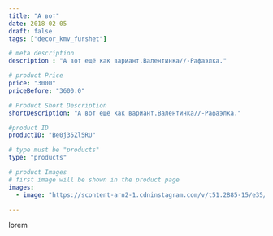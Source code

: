 ```yaml
---
title: "А вот"
date: 2018-02-05
draft: false
tags: ["decor_kmv_furshet"]

# meta description
description : "А вот ещё как вариант.Валентинка//-Рафаэлка."

# product Price
price: "3000"
priceBefore: "3600.0"

# Product Short Description
shortDescription: "А вот ещё как вариант.Валентинка//-Рафаэлка."

#product ID
productID: "Be0j35Zl5RU"

# type must be "products"
type: "products"

# product Images
# first image will be shown in the product page
images:
  - image: "https://scontent-arn2-1.cdninstagram.com/v/t51.2885-15/e35/27574473_294883607705238_8727215426250997760_n.jpg?se=7&tp=1&_nc_ht=scontent-arn2-1.cdninstagram.com&_nc_cat=106&_nc_ohc=Bhnr0IPbYqgAX_6cnoC&oh=09d6d528a441130dd48bf03e3d14ba43&oe=6075E8A6&ig_cache_key=MTcwODE0NzkzMTUxMjAxODAwNA%3D%3D.2"

---
```

lorem
